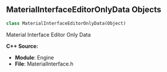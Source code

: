 ## MaterialInterfaceEditorOnlyData Objects

```python
class MaterialInterfaceEditorOnlyData(Object)
```

Material Interface Editor Only Data

**C++ Source:**

- **Module**: Engine
- **File**: MaterialInterface.h

<a id="unreal.NeuralProfile"></a>